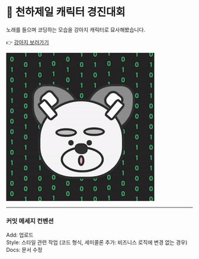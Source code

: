 # 🎉  천하제일 캐릭터 경진대회

노래를 들으며 코딩하는 모습을 강아지 캐릭터로 묘사해봤습니다.

👉  [강아지 보러가기](https://wseungmi.github.io/css-character/)  

<img src="readme-img/gif.gif" width="400px"> 

<hr>

### 커밋 메세지 컨벤션
Add: 업로드    
Style: 스타일 관련 작업 (코드 형식, 세미콜론 추가: 비즈니스 로직에 변경 없는 경우)   
Docs: 문서 수정

